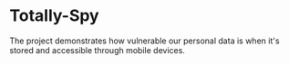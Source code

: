 # Totally-Spy
The project demonstrates how vulnerable our personal data is when it's stored and accessible through mobile devices.
